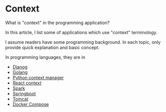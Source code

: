 # Context

What is "context" in the programming application?

In this article, I list some of applications which use "context" terminology.

I assume readers have some programming background.
In each topic, only provide quick explanation and basic concept.

In programming languages, they are in
- [Djanog](topic-django.md)
- [Golang](topic-go.md)
- [Python context manager](topic-python-context-manager.md)
- [React context](topic-reactContext.md)
- [Spark](topic-spark.md)
- [Springboot](topic-springboot.md)
- [Tomcat](topic-tomcat.md)
- [Docker Compose](topic-docker-compose.md)
